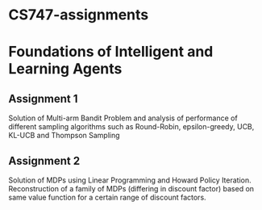 # CS747-assignments
# Foundations of Intelligent and Learning Agents

## Assignment 1

Solution of Multi-arm Bandit Problem and analysis of performance of different sampling algorithms such as Round-Robin, epsilon-greedy, UCB, KL-UCB and Thompson Sampling

## Assignment 2

Solution of MDPs using Linear Programming and Howard Policy Iteration. Reconstruction of a family of MDPs (differing in discount factor) based on same value function for a certain range of discount factors.
